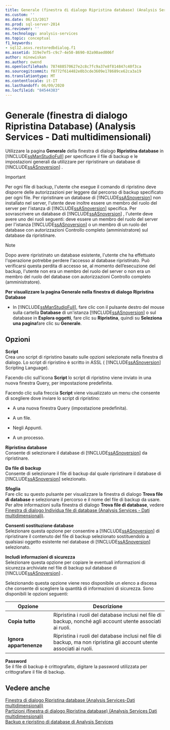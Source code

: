 ```yaml
---
title: Generale (finestra di dialogo Ripristina database) (Analysis Services-Dati multidimensionali) | Microsoft Docs
ms.custom: ''
ms.date: 06/13/2017
ms.prod: sql-server-2014
ms.reviewer: ''
ms.technology: analysis-services
ms.topic: conceptual
f1_keywords:
- sql12.asvs.restoredbdialog.f1
ms.assetid: 319e7ef5-c9c7-4e50-8690-02a90aed006f
author: minewiskan
ms.author: owend
ms.openlocfilehash: 787488570627e2c8c7fc9a37e8f814847c40f3ca
ms.sourcegitcommit: f0772f614482e0b3cde3609e178689ce62ca3a19
ms.translationtype: MT
ms.contentlocale: it-IT
ms.lasthandoff: 06/09/2020
ms.locfileid: "84544383"
---
```

# <a name="general-restore-database-dialog-box-analysis-services---multidimensional-data"></a>Generale (finestra di dialogo Ripristina Database) (Analysis Services - Dati multidimensionali)
  Utilizzare la pagina **Generale** della finestra di dialogo **Ripristina database** in [!INCLUDE[ssManStudioFull](../includes/ssmanstudiofull-md.md)] per specificare il file di backup e le impostazioni generali da utilizzare per ripristinare un database di [!INCLUDE[ssASnoversion](../includes/ssasnoversion-md.md)] .  
  
> [!IMPORTANT]  
>  Per ogni file di backup, l'utente che esegue il comando di ripristino deve disporre delle autorizzazioni per leggere dal percorso di backup specificato per ogni file. Per ripristinare un database di [!INCLUDE[ssASnoversion](../includes/ssasnoversion-md.md)] non installato nel server, l'utente deve inoltre essere un membro del ruolo del server per l'istanza di [!INCLUDE[ssASnoversion](../includes/ssasnoversion-md.md)] specifica. Per sovrascrivere un database di [!INCLUDE[ssASnoversion](../includes/ssasnoversion-md.md)] , l'utente deve avere uno dei ruoli seguenti: deve essere un membro del ruolo del server per l'istanza [!INCLUDE[ssASnoversion](../includes/ssasnoversion-md.md)] o un membro di un ruolo del database con autorizzazioni Controllo completo (amministratore) sul database da ripristinare.  
  
> [!NOTE]  
>  Dopo avere ripristinato un database esistente, l'utente che ha effettuato l'operazione potrebbe perdere l'accesso al database ripristinato. Può verificarsi questa perdita di accesso se, al momento dell’esecuzione del backup, l'utente non era un membro del ruolo del server o non era un membro del ruolo del database con autorizzazioni Controllo completo (amministratore).  
  
 **Per visualizzare la pagina Generale nella finestra di dialogo Ripristina Database**  
  
-   In [!INCLUDE[ssManStudioFull](../includes/ssmanstudiofull-md.md)], fare clic con il pulsante destro del mouse sulla cartella **Database** di un'istanza [!INCLUDE[ssASnoversion](../includes/ssasnoversion-md.md)] o sul database in **Esplora oggetti**, fare clic su **Ripristina**, quindi su **Seleziona una pagina**fare clic su **Generale**.  
  
## <a name="options"></a>Opzioni  
 **Script**  
 Crea uno script di ripristino basato sulle opzioni selezionate nella finestra di dialogo. Lo script di ripristino è scritto in ASSL ( [!INCLUDE[ssASnoversion](../includes/ssasnoversion-md.md)] Scripting Language).  
  
 Facendo clic sull'icona **Script** lo script di ripristino viene inviato in una nuova finestra Query, per impostazione predefinita.  
  
 Facendo clic sulla freccia **Script** viene visualizzato un menu che consente di scegliere dove inviare lo script di ripristino:  
  
-   A una nuova finestra Query (impostazione predefinita).  
  
-   A un file.  
  
-   Negli Appunti.  
  
-   A un processo.  
  
 **Ripristina database**  
 Consente di selezionare il database di [!INCLUDE[ssASnoversion](../includes/ssasnoversion-md.md)] da ripristinare.  
  
 **Da file di backup**  
 Consente di selezionare il file di backup dal quale ripristinare il database di [!INCLUDE[ssASnoversion](../includes/ssasnoversion-md.md)] selezionato.  
  
 **Sfoglia**  
 Fare clic su questo pulsante per visualizzare la finestra di dialogo **Trova file di database** e selezionare il percorso e il nome del file di backup da usare. Per altre informazioni sulla finestra di dialogo **Trova file di database**, vedere [Finestra di dialogo Individua file di database &#40;Analysis Services - Dati multidimensionali&#41;](locate-database-files-dialog-box-analysis-services-multidimensional-data.md).  
  
 **Consenti sostituzione database**  
 Selezionare questa opzione per consentire a [!INCLUDE[ssASnoversion](../includes/ssasnoversion-md.md)] di ripristinare il contenuto del file di backup selezionato sostituendolo a qualsiasi oggetto esistente nel database di [!INCLUDE[ssASnoversion](../includes/ssasnoversion-md.md)] selezionato.  
  
 **Includi informazioni di sicurezza**  
 Selezionare questa opzione per copiare le eventuali informazioni di sicurezza archiviate nel file di backup sul database di [!INCLUDE[ssASnoversion](../includes/ssasnoversion-md.md)] .  
  
 Selezionando questa opzione viene reso disponibile un elenco a discesa che consente di scegliere la quantità di informazioni di sicurezza. Sono disponibili le opzioni seguenti:  
  
|Opzione|Descrizione|  
|------------|-----------------|  
|**Copia tutto**|Ripristina i ruoli del database inclusi nel file di backup, nonché agli account utente associati ai ruoli.|  
|**Ignora appartenenze**|Ripristina i ruoli del database inclusi nel file di backup, ma non ripristina gli account utente associati ai ruoli.|  
  
 **Password**  
 Se il file di backup è crittografato, digitare la password utilizzata per crittografare il file di backup.  
  
## <a name="see-also"></a>Vedere anche  
 [Finestra di dialogo Ripristina database &#40;Analysis Services-Dati multidimensionali&#41;](restore-database-dialog-box-analysis-services-multidimensional-data.md)   
 [Partizioni &#40;finestra di dialogo Ripristina database&#41; &#40;Analysis Services Dati multidimensionali&#41;](partitions-restore-database-dialog-box-analysis-services-multidimensional-data.md)   
 [Backup e ripristino di database di Analysis Services](multidimensional-models/backup-and-restore-of-analysis-services-databases.md)  
  
  
